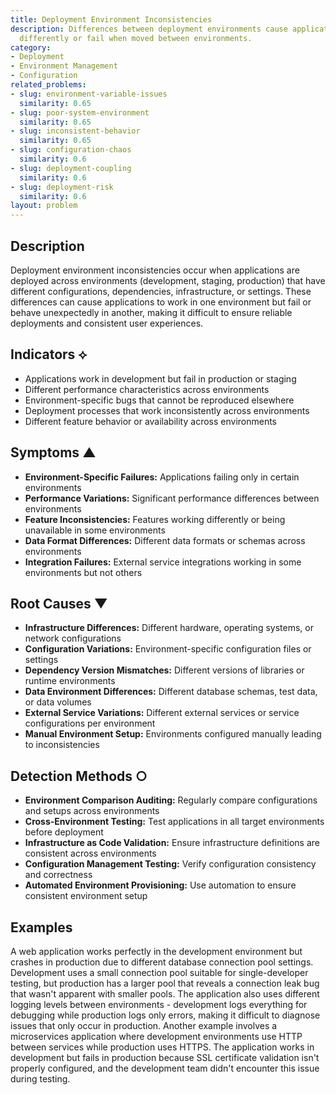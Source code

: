 ```yaml
---
title: Deployment Environment Inconsistencies
description: Differences between deployment environments cause applications to behave
  differently or fail when moved between environments.
category:
- Deployment
- Environment Management
- Configuration
related_problems:
- slug: environment-variable-issues
  similarity: 0.65
- slug: poor-system-environment
  similarity: 0.65
- slug: inconsistent-behavior
  similarity: 0.65
- slug: configuration-chaos
  similarity: 0.6
- slug: deployment-coupling
  similarity: 0.6
- slug: deployment-risk
  similarity: 0.6
layout: problem
---
```


## Description

Deployment environment inconsistencies occur when applications are deployed across environments (development, staging, production) that have different configurations, dependencies, infrastructure, or settings. These differences can cause applications to work in one environment but fail or behave unexpectedly in another, making it difficult to ensure reliable deployments and consistent user experiences.

## Indicators ⟡

- Applications work in development but fail in production or staging
- Different performance characteristics across environments
- Environment-specific bugs that cannot be reproduced elsewhere
- Deployment processes that work inconsistently across environments
- Different feature behavior or availability across environments

## Symptoms ▲

- **Environment-Specific Failures:** Applications failing only in certain environments
- **Performance Variations:** Significant performance differences between environments
- **Feature Inconsistencies:** Features working differently or being unavailable in some environments
- **Data Format Differences:** Different data formats or schemas across environments
- **Integration Failures:** External service integrations working in some environments but not others

## Root Causes ▼

- **Infrastructure Differences:** Different hardware, operating systems, or network configurations
- **Configuration Variations:** Environment-specific configuration files or settings
- **Dependency Version Mismatches:** Different versions of libraries or runtime environments
- **Data Environment Differences:** Different database schemas, test data, or data volumes
- **External Service Variations:** Different external services or service configurations per environment
- **Manual Environment Setup:** Environments configured manually leading to inconsistencies

## Detection Methods ○

- **Environment Comparison Auditing:** Regularly compare configurations and setups across environments
- **Cross-Environment Testing:** Test applications in all target environments before deployment
- **Infrastructure as Code Validation:** Ensure infrastructure definitions are consistent across environments
- **Configuration Management Testing:** Verify configuration consistency and correctness
- **Automated Environment Provisioning:** Use automation to ensure consistent environment setup

## Examples

A web application works perfectly in the development environment but crashes in production due to different database connection pool settings. Development uses a small connection pool suitable for single-developer testing, but production has a larger pool that reveals a connection leak bug that wasn't apparent with smaller pools. The application also uses different logging levels between environments - development logs everything for debugging while production logs only errors, making it difficult to diagnose issues that only occur in production. Another example involves a microservices application where development environments use HTTP between services while production uses HTTPS. The application works in development but fails in production because SSL certificate validation isn't properly configured, and the development team didn't encounter this issue during testing.